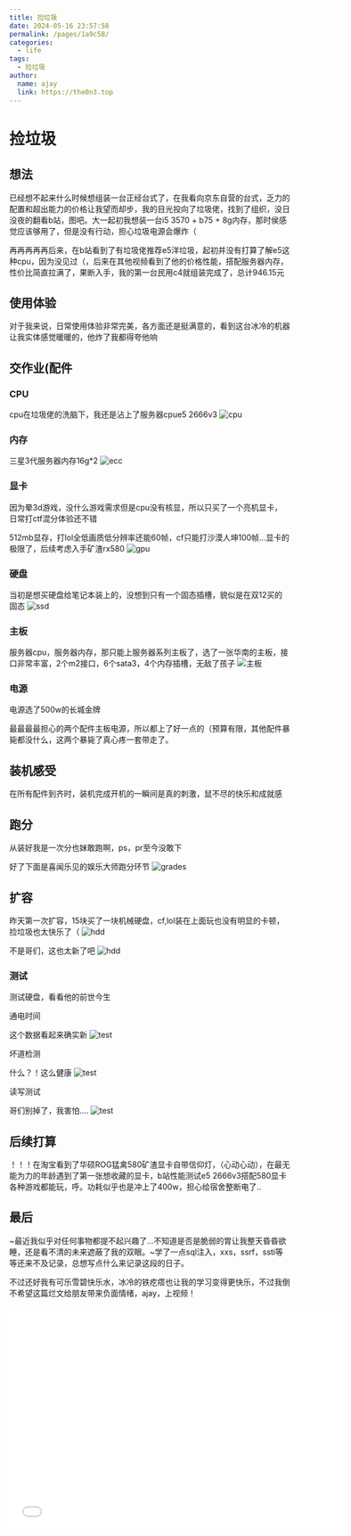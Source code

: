 ```yaml
---
title: 捡垃圾
date: 2024-05-16 23:57:58
permalink: /pages/1a9c58/
categories:
  - life
tags:
  - 捡垃圾
author: 
  name: ajay
  link: https://the0n3.top
---
```


# 捡垃圾

## 想法

已经想不起来什么时候想组装一台正经台式了，在我看向京东自营的台式，乏力的配置和超出能力的价格让我望而却步，我的目光投向了垃圾佬，找到了组织，没日没夜的翻看b站，图吧。大一起初我想装一台i5 3570 + b75 + 8g内存，那时侯感觉应该够用了，但是没有行动，担心垃圾电源会爆炸（

再再再再再后来，在b站看到了有垃圾佬推荐e5洋垃圾，起初并没有打算了解e5这种cpu，因为没见过（，后来在其他视频看到了他的价格性能，搭配服务器内存，性价比简直拉满了，果断入手，我的第一台民用c4就组装完成了，总计946.15元


## 使用体验

对于我来说，日常使用体验非常完美，各方面还是挺满意的，看到这台冰冷的机器让我实体感觉暖暖的，他炸了我都得夸他响

## 交作业(配件

### CPU

cpu在垃圾佬的洗脑下，我还是沾上了服务器cpue5 2666v3
![cpu](https://the0n3.top/medias/collect-litter/02.jpg)

### 内存

三星3代服务器内存16g*2
![ecc](https://the0n3.top/medias/collect-litter/03.jpg)

### 显卡

因为晕3d游戏，没什么游戏需求但是cpu没有核显，所以只买了一个亮机显卡，日常打ctf混分体验还不错

512mb显存，打lol全低画质低分辨率还能60帧，cf只能打沙漠人坤100帧...显卡的极限了，后续考虑入手矿渣rx580
![gpu](https://the0n3.top/medias/collect-litter/01.jpg)

### 硬盘

当初是想买硬盘给笔记本装上的，没想到只有一个固态插槽，貌似是在双12买的固态
![ssd](https://the0n3.top/medias/collect-litter/07.jpg)

### 主板

服务器cpu，服务器内存，那只能上服务器系列主板了，选了一张华南的主板，接口非常丰富，2个m2接口，6个sata3，4个内存插槽，无敌了孩子
![主板](https://the0n3.top/medias/collect-litter/06.jpg)

### 电源

电源选了500w的长城金牌

最最最最担心的两个配件主板电源，所以都上了好一点的（预算有限，其他配件暴毙都没什么，这两个暴毙了真心疼一套带走了。

## 装机感受

在所有配件到齐时，装机完成开机的一瞬间是真的刺激，鼠不尽的快乐和成就感

## 跑分

从装好我是一次分也妹敢跑啊，ps，pr至今没敢下

好了下面是喜闻乐见的娱乐大师跑分环节
![grades](https://the0n3.top/medias/collect-litter/00.png)   


## 扩容

昨天第一次扩容，15块买了一块机械硬盘，cf,lol装在上面玩也没有明显的卡顿，捡垃圾也太快乐了（
![hdd](https://the0n3.top/medias/collect-litter/08.jpg)

不是哥们，这也太新了吧
![hdd](https://the0n3.top/medias/collect-litter/09.jpg)

### 测试

测试硬盘，看看他的前世今生

通电时间

这个数据看起来确实新
![test](https://the0n3.top/medias/collect-litter/1.png)

坏道检测

什么？！这么健康
![test](https://the0n3.top/medias/collect-litter/2.png)

读写测试

哥们别掉了，我害怕....
![test](https://the0n3.top/medias/collect-litter/3.png)

## 后续打算

！！！在淘宝看到了华硕ROG猛禽580矿渣显卡自带信仰灯，（心动心动），在最无能为力的年龄遇到了第一张想收藏的显卡，b站性能测试e5 2666v3搭配580显卡各种游戏都能玩，呼。功耗似乎也是冲上了400w，担心给宿舍整断电了..

## 最后

~最近我似乎对任何事物都提不起兴趣了...不知道是否是脆弱的胃让我整天昏昏欲睡，还是看不清的未来遮蔽了我的双眼。~学了一点sql注入，xxs，ssrf，ssti等等还来不及记录，总想写点什么来记录这段的日子。

不过还好我有可乐雪碧快乐水，冰冷的铁疙瘩也让我的学习变得更快乐，不过我倒不希望这篇烂文给朋友带来负面情绪，ajay，上视频！
<iframe src="//player.bilibili.com/player.html?aid=1002713540&bvid=BV1Mx4y1Y7pJ&cid=1495334243&p=1" width="600" height="400" scrolling="no" border="0" frameborder="no" framespacing="0" allowfullscreen="true"> </iframe>